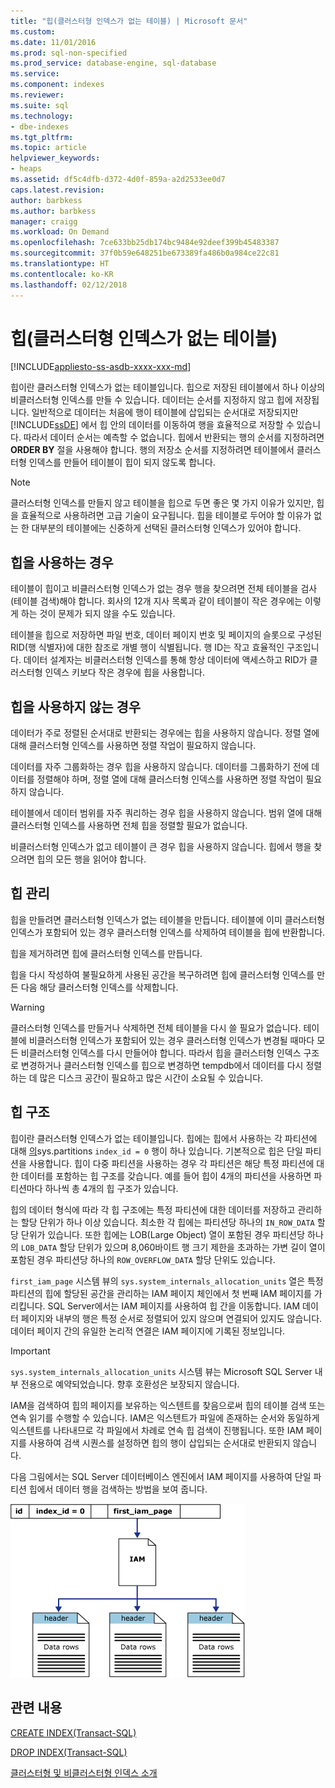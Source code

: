 ```yaml
---
title: "힙(클러스터형 인덱스가 없는 테이블) | Microsoft 문서"
ms.custom: 
ms.date: 11/01/2016
ms.prod: sql-non-specified
ms.prod_service: database-engine, sql-database
ms.service: 
ms.component: indexes
ms.reviewer: 
ms.suite: sql
ms.technology:
- dbe-indexes
ms.tgt_pltfrm: 
ms.topic: article
helpviewer_keywords:
- heaps
ms.assetid: df5c4dfb-d372-4d0f-859a-a2d2533ee0d7
caps.latest.revision: 
author: barbkess
ms.author: barbkess
manager: craigg
ms.workload: On Demand
ms.openlocfilehash: 7ce633bb25db174bc9484e92deef399b45483387
ms.sourcegitcommit: 37f0b59e648251be673389fa486b0a984ce22c81
ms.translationtype: HT
ms.contentlocale: ko-KR
ms.lasthandoff: 02/12/2018
---
```

# <a name="heaps-tables-without-clustered-indexes"></a>힙(클러스터형 인덱스가 없는 테이블)
[!INCLUDE[appliesto-ss-asdb-xxxx-xxx-md](../../includes/appliesto-ss-asdb-xxxx-xxx-md.md)]

  힙이란 클러스터형 인덱스가 없는 테이블입니다. 힙으로 저장된 테이블에서 하나 이상의 비클러스터형 인덱스를 만들 수 있습니다. 데이터는 순서를 지정하지 않고 힙에 저장됩니다. 일반적으로 데이터는 처음에 행이 테이블에 삽입되는 순서대로 저장되지만 [!INCLUDE[ssDE](../../includes/ssde-md.md)] 에서 힙 안의 데이터를 이동하여 행을 효율적으로 저장할 수 있습니다. 따라서 데이터 순서는 예측할 수 없습니다. 힙에서 반환되는 행의 순서를 지정하려면 **ORDER BY** 절을 사용해야 합니다. 행의 저장소 순서를 지정하려면 테이블에서 클러스터형 인덱스를 만들어 테이블이 힙이 되지 않도록 합니다.  
  
> [!NOTE]  
>  클러스터형 인덱스를 만들지 않고 테이블을 힙으로 두면 좋은 몇 가지 이유가 있지만, 힙을 효율적으로 사용하려면 고급 기술이 요구됩니다. 힙을 테이블로 두어야 할 이유가 없는 한 대부분의 테이블에는 신중하게 선택된 클러스터형 인덱스가 있어야 합니다.  
  
## <a name="when-to-use-a-heap"></a>힙을 사용하는 경우  
 테이블이 힙이고 비클러스터형 인덱스가 없는 경우 행을 찾으려면 전체 테이블을 검사(테이블 검색)해야 합니다. 회사의 12개 지사 목록과 같이 테이블이 작은 경우에는 이렇게 하는 것이 문제가 되지 않을 수도 있습니다.  
  
 테이블을 힙으로 저장하면 파일 번호, 데이터 페이지 번호 및 페이지의 슬롯으로 구성된 RID(행 식별자)에 대한 참조로 개별 행이 식별됩니다. 행 ID는 작고 효율적인 구조입니다. 데이터 설계자는 비클러스터형 인덱스를 통해 항상 데이터에 액세스하고 RID가 클러스터형 인덱스 키보다 작은 경우에 힙을 사용합니다.  
  
## <a name="when-not-to-use-a-heap"></a>힙을 사용하지 않는 경우  
 데이터가 주로 정렬된 순서대로 반환되는 경우에는 힙을 사용하지 않습니다. 정렬 열에 대해 클러스터형 인덱스를 사용하면 정렬 작업이 필요하지 않습니다.  
  
 데이터를 자주 그룹화하는 경우 힙을 사용하지 않습니다. 데이터를 그룹화하기 전에 데이터를 정렬해야 하며, 정렬 열에 대해 클러스터형 인덱스를 사용하면 정렬 작업이 필요하지 않습니다.  
  
 테이블에서 데이터 범위를 자주 쿼리하는 경우 힙을 사용하지 않습니다.  범위 열에 대해 클러스터형 인덱스를 사용하면 전체 힙을 정렬할 필요가 없습니다.  
  
 비클러스터형 인덱스가 없고 테이블이 큰 경우 힙을 사용하지 않습니다. 힙에서 행을 찾으려면 힙의 모든 행을 읽어야 합니다.  
  
## <a name="managing-heaps"></a>힙 관리  
 힙을 만들려면 클러스터형 인덱스가 없는 테이블을 만듭니다. 테이블에 이미 클러스터형 인덱스가 포함되어 있는 경우 클러스터형 인덱스를 삭제하여 테이블을 힙에 반환합니다.  
  
 힙을 제거하려면 힙에 클러스터형 인덱스를 만듭니다.  
  
 힙을 다시 작성하여 불필요하게 사용된 공간을 복구하려면 힙에 클러스터형 인덱스를 만든 다음 해당 클러스터형 인덱스를 삭제합니다.  
  
> [!WARNING]  
>  클러스터형 인덱스를 만들거나 삭제하면 전체 테이블을 다시 쓸 필요가 없습니다. 테이블에 비클러스터형 인덱스가 포함되어 있는 경우 클러스터형 인덱스가 변경될 때마다 모든 비클러스터형 인덱스를 다시 만들어야 합니다. 따라서 힙을 클러스터형 인덱스 구조로 변경하거나 클러스터형 인덱스를 힙으로 변경하면 tempdb에서 데이터를 다시 정렬하는 데 많은 디스크 공간이 필요하고 많은 시간이 소요될 수 있습니다.  

## <a name="heap-structures"></a>힙 구조


힙이란 클러스터형 인덱스가 없는 테이블입니다. 힙에는 힙에서 사용하는 각 파티션에 대해 [의](../../relational-databases/system-catalog-views/sys-partitions-transact-sql.md)sys.partitions `index_id = 0` 행이 하나 있습니다. 기본적으로 힙은 단일 파티션을 사용합니다. 힙이 다중 파티션을 사용하는 경우 각 파티션은 해당 특정 파티션에 대한 데이터를 포함하는 힙 구조를 갖습니다. 예를 들어 힙이 4개의 파티션을 사용하면 파티션마다 하나씩 총 4개의 힙 구조가 있습니다.

힙의 데이터 형식에 따라 각 힙 구조에는 특정 파티션에 대한 데이터를 저장하고 관리하는 할당 단위가 하나 이상 있습니다. 최소한 각 힙에는 파티션당 하나의 `IN_ROW_DATA` 할당 단위가 있습니다. 또한 힙에는 LOB(Large Object) 열이 포함된 경우 파티션당 하나의 `LOB_DATA` 할당 단위가 있으며 8,060바이트 행 크기 제한을 초과하는 가변 길이 열이 포함된 경우 파티션당 하나의 `ROW_OVERFLOW_DATA` 할당 단위도 있습니다.

`first_iam_page` 시스템 뷰의 `sys.system_internals_allocation_units` 열은 특정 파티션의 힙에 할당된 공간을 관리하는 IAM 페이지 체인에서 첫 번째 IAM 페이지를 가리킵니다. SQL Server에서는 IAM 페이지를 사용하여 힙 간을 이동합니다. IAM 데이터 페이지와 내부의 행은 특정 순서로 정렬되어 있지 않으며 연결되어 있지도 않습니다. 데이터 페이지 간의 유일한 논리적 연결은 IAM 페이지에 기록된 정보입니다.

> [!IMPORTANT]  
> `sys.system_internals_allocation_units` 시스템 뷰는 Microsoft SQL Server 내부 전용으로 예약되었습니다. 향후 호환성은 보장되지 않습니다.
 
IAM을 검색하여 힙의 페이지를 보유하는 익스텐트를 찾음으로써 힙의 테이블 검색 또는 연속 읽기를 수행할 수 있습니다. IAM은 익스텐트가 파일에 존재하는 순서와 동일하게 익스텐트를 나타내므로 각 파일에서 차례로 연속 힙 검색이 진행됩니다. 또한 IAM 페이지를 사용하여 검색 시퀀스를 설정하면 힙의 행이 삽입되는 순서대로 반환되지 않습니다.

다음 그림에서는 SQL Server 데이터베이스 엔진에서 IAM 페이지를 사용하여 단일 파티션 힙에서 데이터 행을 검색하는 방법을 보여 줍니다. 

![iam_heap](../../relational-databases/indexes/media/iam-heap.gif)

  
## <a name="related-content"></a>관련 내용  
 [CREATE INDEX&#40;Transact-SQL&#41;](../../t-sql/statements/create-index-transact-sql.md)  
  
 [DROP INDEX&#40;Transact-SQL&#41;](../../t-sql/statements/drop-index-transact-sql.md)  
  
 [클러스터형 및 비클러스터형 인덱스 소개](../../relational-databases/indexes/clustered-and-nonclustered-indexes-described.md)  
  
  
